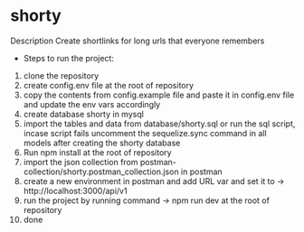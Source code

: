 # shorty

Description
Create shortlinks for long urls that everyone remembers

- Steps to run the project:

1. clone the repository
2. create config.env file at the root of repository
3. copy the contents from config.example file and paste it in config.env file and update the env vars accordingly
4. create database shorty in mysql
5. import the tables and data from database/shorty.sql or run the sql script, incase script fails uncomment the sequelize.sync command in all models after creating the shorty database
6. Run npm install at the root of repository
7. import the json collection from postman-collection/shorty.postman_collection.json in postman
8. create a new environment in postman and add URL var and set it to -> http://localhost:3000/api/v1
9. run the project by running command -> npm run dev at the root of repository
10. done
